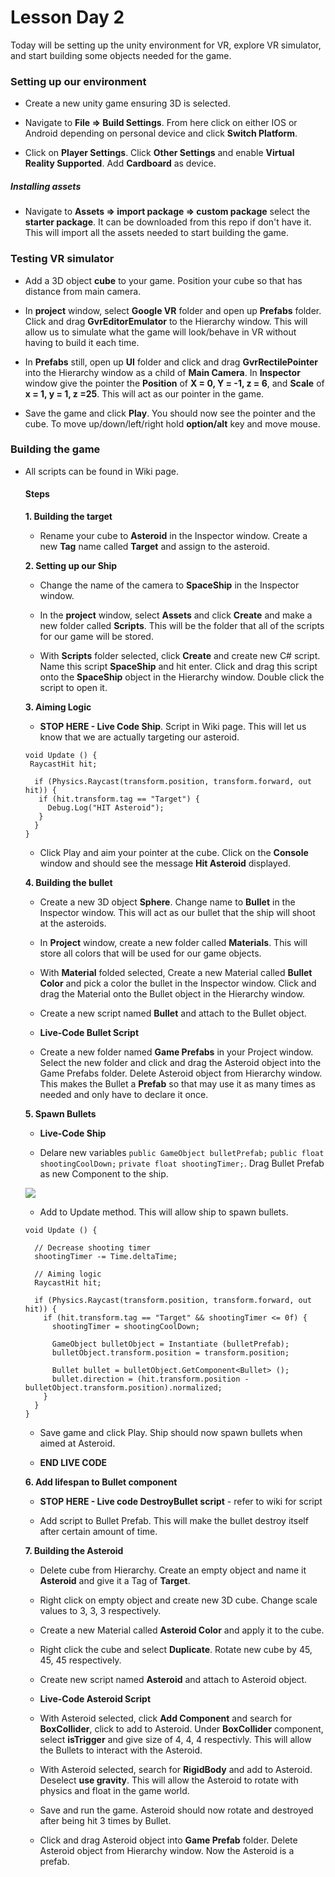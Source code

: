 # Lesson Day 2

Today will be setting up the unity environment for VR, explore VR simulator, and start building some objects needed for the game.

### Setting up our environment

- Create a new unity game ensuring 3D is selected.

- Navigate to **File => Build Settings**. From here click on either IOS or Android depending on personal device and click **Switch Platform**.

- Click on **Player Settings**. Click **Other Settings** and enable **Virtual Reality Supported**. Add **Cardboard** as device. 

##### Installing assets

 - Navigate to **Assets => import package => custom package** select the **starter package**. It can be downloaded from this repo if don't have it. This will import all the assets needed to start building the game.
 
### Testing VR simulator

 - Add a 3D object **cube** to your game. Position your cube so that has distance from main camera.
 
 - In **project** window, select **Google VR** folder and open up **Prefabs** folder. Click and drag **GvrEditorEmulator** to the Hierarchy window. This will allow us to simulate what the game will look/behave in VR without having to build it each time.
 
 - In **Prefabs** still, open up **UI** folder and click and drag **GvrRectilePointer** into the Hierarchy window as a child of **Main Camera**. In **Inspector** window give the pointer the **Position** of **X = 0, Y = -1, z = 6**, and **Scale** of **x = 1, y = 1, z =25**. This will act as our pointer in the game.
 
 - Save the game and click **Play**. You should now see the pointer and the cube. To move up/down/left/right hold **option/alt** key and move mouse. 
 
### Building the game

- All scripts can be found in Wiki page.

  #### Steps
  **1. Building the target**
  
   - Rename your cube to **Asteroid** in the Inspector window. Create a new **Tag** name called **Target** and assign to the asteroid.
   
  **2. Setting up our Ship**
  
  - Change the name of the camera to **SpaceShip** in the Inspector window.
  
  - In the **project** window, select **Assets** and click **Create** and make a new folder called **Scripts**. This will be the folder that all of the scripts for our game will be stored. 
  
  - With **Scripts** folder selected, click **Create** and create new C# script. Name this script **SpaceShip** and hit enter. Click and drag this script onto the **SpaceShip** object in the Hierarchy window. Double click the script to open it.
  
  **3. Aiming Logic** 
  
  - **STOP HERE - Live Code Ship**. Script in Wiki page. This will let us know that we are actually targeting our asteroid.
  ```
  void Update () {
   RaycastHit hit;
   
    if (Physics.Raycast(transform.position, transform.forward, out hit)) {
     if (hit.transform.tag == "Target") {
       Debug.Log("HIT Asteroid");
     }
    }  
  }
  ```
  - Click Play and aim your pointer at the cube. Click on the **Console** window and should see the message **Hit Asteroid** displayed.

  **4. Building the bullet**
  
   - Create a new 3D object **Sphere**. Change name to **Bullet** in the Inspector window. This will act as our bullet that the ship will shoot at the asteroids.
   
   - In **Project** window, create a new folder called **Materials**. This will store all colors that will be used for our game objects.
   
   - With **Material** folded selected, Create a new Material called **Bullet Color** and pick a color the bullet in the Inspector window.
   Click and drag the Material onto the Bullet object in the Hierarchy window.
   
   - Create a new script named **Bullet** and attach to the Bullet object.
   
   - **Live-Code Bullet Script**
   
   - Create a new folder named **Game Prefabs** in your Project window. Select the new folder and click and drag the Asteroid object into the Game Prefabs folder. Delete Asteroid object from Hierarchy window. This makes the Bullet a **Prefab** so that may use it as many times as needed and only have to declare it once.
   
   **5. Spawn Bullets**
   
    - **Live-Code Ship** 
    
    - Delare new variables ```public GameObject bulletPrefab;``` ```public float shootingCoolDown;``` ```private float shootingTimer;```. Drag Bullet Prefab as new Component to the ship.
    
    ![](http://i.imgur.com/lukK97V.png)
    
    - Add to Update method. This will allow ship to spawn bullets.
    ```
  void Update () {

      // Decrease shooting timer
      shootingTimer -= Time.deltaTime;

      // Aiming logic
      RaycastHit hit;

      if (Physics.Raycast(transform.position, transform.forward, out hit)) {
        if (hit.transform.tag == "Target" && shootingTimer <= 0f) {
          shootingTimer = shootingCoolDown;

          GameObject bulletObject = Instantiate (bulletPrefab);
          bulletObject.transform.position = transform.position;

          Bullet bullet = bulletObject.GetComponent<Bullet> ();
          bullet.direction = (hit.transform.position - bulletObject.transform.position).normalized;
        }
      }
   }
   ```
   - Save game and click Play. Ship should now spawn bullets when aimed at Asteroid.
   
   - **END LIVE CODE**
   
   **6. Add lifespan to Bullet component**
   
   
    - **STOP HERE - Live code DestroyBullet script** - refer to wiki for script
    
    - Add script to Bullet Prefab. This will make the bullet destroy itself after certain amount of time. 
   
  **7. Building the Asteroid**
  
    - Delete cube from Hierarchy. Create an empty object and name it **Asteroid** and give it a Tag of **Target**.
    
    - Right click on empty object and create new 3D cube. Change scale values to 3, 3, 3 respectively.
    
    - Create a new Material called **Asteroid Color** and apply it to the cube.
    
    - Right click the cube and select **Duplicate**. Rotate new cube by 45, 45, 45 respectively.
    
    - Create new script named **Asteroid** and attach to Asteroid object.
    
    - **Live-Code Asteroid Script**
    
    - With Asteroid selected, click **Add Component** and search for **BoxCollider**, click to add to Asteroid. Under **BoxCollider** component, select **isTrigger** and give size of 4, 4, 4 respectivly. This will allow the Bullets to interact with the Asteroid.
    
    - With Asteroid selected, search for **RigidBody** and add to Asteroid. Deselect **use gravity**. This will allow the Asteroid to rotate with physics and float in the game world.
    
    - Save and run the game. Asteroid should now rotate and destroyed after being hit 3 times by Bullet.
    
    - Click and drag Asteroid object into **Game Prefab** folder. Delete Asteroid object from Hierarchy window. Now the Asteroid is a prefab.
   



